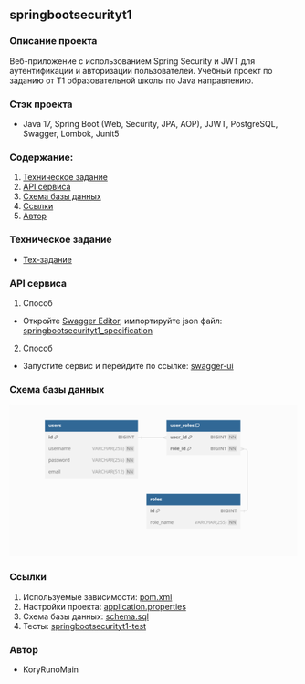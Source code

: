 ## springbootsecurityt1

### Описание проекта
Веб-приложение с использованием Spring Security и JWT для аутентификации и авторизации пользователей.
Учебный проект по заданию от T1 образовательной школы по Java направлению.

### Стэк проекта
* Java 17, Spring Boot (Web, Security, JPA, AOP), JJWT, PostgreSQL, Swagger, Lombok, Junit5


### Содержание:
1. [Техническое задание](#техническое-задание)
2. [API сервиса](#api-сервиса)
3. [Схема базы данных](#схема-базы-данных)
4. [Ссылки](#ссылки)
5. [Автор](#автор)

### Техническое задание
* [Тех-задание](docs/4.txt)

### API сервиса
1. Способ
* Откройте [Swagger Editor](https://editor.swagger.io/), импортируйте json файл: 
[springbootsecurityt1_specification](docs/springbootsecurityt1-openApi-specification.json)

2. Способ
* Запустите сервис и перейдите по ссылке: [swagger-ui](http://localhost:8080/swagger-ui.html)

### Схема базы данных
![img.png](docs/schema-diagram.png)

### Ссылки
1. Используемые зависимости: [pom.xml](pom.xml)
2. Настройки проекта: [application.properties](src/main/resources/application.properties)
3. Схема базы данных: [schema.sql](src/main/resources/schema.sql)
4. Тесты: [springbootsecurityt1-test](src/test/java/ru/koryruno/springbootsecurityt1)

### Автор
* KoryRunoMain